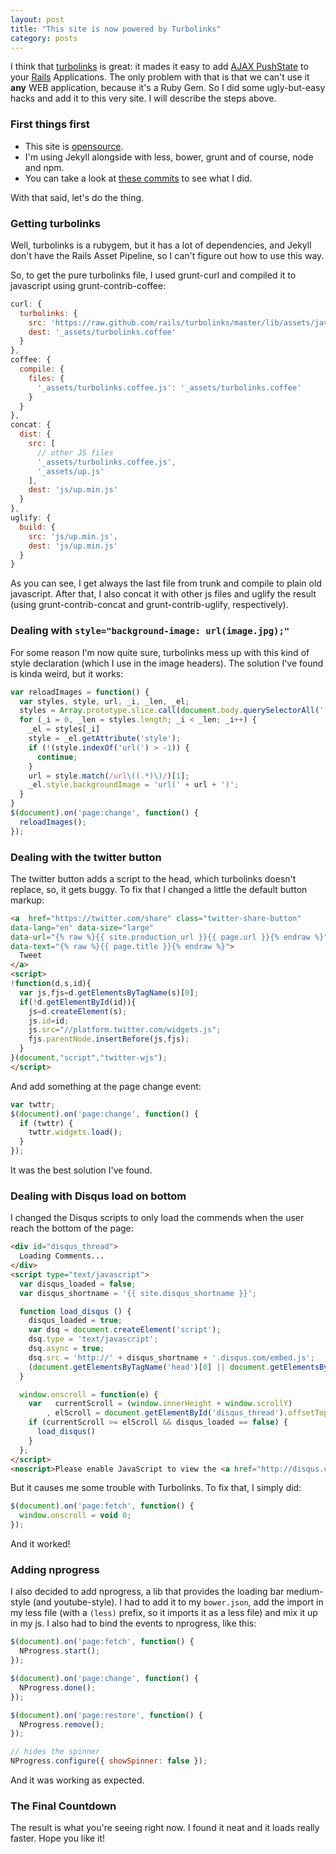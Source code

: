 ```yaml
---
layout: post
title: "This site is now powered by Turbolinks"
category: posts
---
```


I think that [turbolinks][turbolinks] is great: it mades it easy to
add [AJAX PushState][pushstate] to your [Rails][rails] Applications. The only
problem with that is that we can't use it **any**
WEB application, because it's a Ruby Gem. So I did
some ugly-but-easy hacks and add it to this very site.
I will describe the steps above.

### First things first

- This site is [opensource][blog].
- I'm using Jekyll alongside with less, bower, grunt and of course,
node and npm.
- You can take a look at [these commits][commits] to see what I did.

With that said, let's do the thing.

### Getting turbolinks

Well, turbolinks is a rubygem, but it has a lot of dependencies, and Jekyll
don't have the Rails Asset Pipeline, so I can't figure out how to use this
way.

So, to get the pure turbolinks file, I used grunt-curl and compiled it to
javascript using grunt-contrib-coffee:

```js
curl: {
  turbolinks: {
    src: 'https://raw.github.com/rails/turbolinks/master/lib/assets/javascripts/turbolinks.js.coffee',
    dest: '_assets/turbolinks.coffee'
  }
},
coffee: {
  compile: {
    files: {
      '_assets/turbolinks.coffee.js': '_assets/turbolinks.coffee'
    }
  }
},
concat: {
  dist: {
    src: [
      // other JS files
      '_assets/turbolinks.coffee.js',
      '_assets/up.js'
    ],
    dest: 'js/up.min.js'
  }
},
uglify: {
  build: {
    src: 'js/up.min.js',
    dest: 'js/up.min.js'
  }
}
```

As you can see, I get always the last file from trunk and compile to plain old
javascript. After that, I also concat it with other js files and uglify the
result (using grunt-contrib-concat and grunt-contrib-uglify, respectively).

### Dealing with `style="background-image: url(image.jpg);"`

For some reason I'm now quite sure, turbolinks mess up with this kind
of style declaration (which I use in the image headers). The solution I've
found is kinda weird, but it works:

```js
var reloadImages = function() {
  var styles, style, url, _i, _len, _el;
  styles = Array.prototype.slice.call(document.body.querySelectorAll('[style]'));
  for (_i = 0, _len = styles.length; _i < _len; _i++) {
    _el = styles[_i]
    style = _el.getAttribute('style');
    if (!(style.indexOf('url(') > -1)) {
      continue;
    }
    url = style.match(/url\((.*)\)/)[1];
    _el.style.backgroundImage = 'url(' + url + ')';
  }
}
$(document).on('page:change', function() {
  reloadImages();
});
```

### Dealing with the twitter button

The twitter button adds a script to the head, which turbolinks doesn't replace,
so, it gets buggy. To fix that I changed a little the
default button markup:

```html
<a  href="https://twitter.com/share" class="twitter-share-button"
data-lang="en" data-size="large"
data-url="{% raw %}{{ site.production_url }}{{ page.url }}{% endraw %}"
data-text="{% raw %}{{ page.title }}{% endraw %}">
  Tweet
</a>
<script>
!function(d,s,id){
  var js,fjs=d.getElementsByTagName(s)[0];
  if(!d.getElementById(id)){
    js=d.createElement(s);
    js.id=id;
    js.src="//platform.twitter.com/widgets.js";
    fjs.parentNode.insertBefore(js,fjs);
  }
}(document,"script","twitter-wjs");
</script>
```

And add something at the page change event:

```js
var twttr;
$(document).on('page:change', function() {
  if (twttr) {
    twttr.widgets.load();
  }
});
```

It was the best solution I've found.

### Dealing with Disqus load on bottom

I changed the Disqus scripts to only load the commends when the user
reach the bottom of the page:

```html
<div id="disqus_thread">
  Loading Comments...
</div>
<script type="text/javascript">
  var disqus_loaded = false;
  var disqus_shortname = '{{ site.disqus_shortname }}';

  function load_disqus () {
    disqus_loaded = true;
    var dsq = document.createElement('script');
    dsq.type = 'text/javascript';
    dsq.async = true;
    dsq.src = 'http://' + disqus_shortname + '.disqus.com/embed.js';
    (document.getElementsByTagName('head')[0] || document.getElementsByTagName('body')[0]).appendChild(dsq);
  }

  window.onscroll = function(e) {
    var   currentScroll = (window.innerHeight + window.scrollY)
        , elScroll = document.getElementById('disqus_thread').offsetTop;
    if (currentScroll >= elScroll && disqus_loaded == false) {
      load_disqus()
    }
  };
</script>
<noscript>Please enable JavaScript to view the <a href="http://disqus.com/?ref_noscript">comments powered by Disqus.</a></noscript>
```

But it causes me some trouble with Turbolinks. To fix that, I simply did:

```js
$(document).on('page:fetch', function() {
  window.onscroll = void 0;
});
```

And it worked!

### Adding nprogress

I also decided to add nprogress, a lib that provides the loading bar
medium-style (and youtube-style). I had to add it to my `bower.json`,
add the import in my less file (with a `(less)` prefix, so it imports it
as a less file) and mix it up in my js. I also had to bind the events
to nprogress, like this:

```js
$(document).on('page:fetch', function() {
  NProgress.start();
});

$(document).on('page:change', function() {
  NProgress.done();
});

$(document).on('page:restore', function() {
  NProgress.remove();
});

// hides the spinner
NProgress.configure({ showSpinner: false });
```

And it was working as expected.

### The Final Countdown

The result is what you're seeing right now. I found it neat and it loads
really faster. Hope you like it!


[turbolinks]: https://github.com/rails/turbolinks
[pushstate]: https://www.google.com.br/search?q=AJAX+PushState
[rails]: http://rubyonrails.org/
[blog]: https://github.com/caarlos0/caarlos0.github.com.git
[commits]: https://github.com/caarlos0/caarlos0.github.com/commit/cb17b421e57aec67f3d7a582696e62d863c3689f
